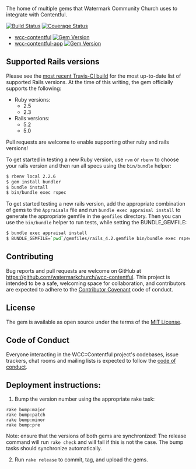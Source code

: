 The home of multiple gems that Watermark Community Church uses to integrate with
Contentful.

[![Build Status](https://travis-ci.org/watermarkchurch/wcc-contentful.svg?branch=master)](https://travis-ci.org/watermarkchurch/wcc-contentful)
[![Coverage Status](https://coveralls.io/repos/github/watermarkchurch/wcc-contentful/badge.svg?branch=master)](https://coveralls.io/github/watermarkchurch/wcc-contentful?branch=master)

* [wcc-contentful](./wcc-contentful) [![Gem Version](https://badge.fury.io/rb/wcc-contentful.svg)](https://rubygems.org/gems/wcc-contentful)
* [wcc-contentful-app](./wcc-contentful-app) [![Gem Version](https://badge.fury.io/rb/wcc-contentful-app.svg)](https://rubygems.org/gems/wcc-contentful-app)

## Supported Rails versions

Please see the [most recent Travis-CI build](https://travis-ci.org/watermarkchurch/wcc-contentful) for the most
up-to-date list of supported Rails versions.  At the time of this writing, the gem officially supports
the following:

* Ruby versions:
  * 2.5
  * 2.3
* Rails versions:
  * 5.2
  * 5.0

Pull requests are welcome to enable supporting other ruby and rails versions!

To get started in testing a new Ruby version, use `rvm` or `rbenv` to choose your
rails version and then run all specs using the `bin/bundle` helper:

```bash
$ rbenv local 2.2.6
$ gem install bundler
$ bundle install
$ bin/bundle exec rspec
```

To get started testing a new rails version, add the appropriate combination of gems to the `Appraisals` file
and run `bundle exec appraisal install` to generate the appropriate gemfile in the `gemfiles` directory.
Then you can use the `bin/bundle` helper to run tests, while setting the BUNDLE_GEMFILE:

```bash
$ bundle exec appraisal install
$ BUNDLE_GEMFILE=`pwd`/gemfiles/rails_4.2.gemfile bin/bundle exec rspec
```

## Contributing

Bug reports and pull requests are welcome on GitHub at https://github.com/watermarkchurch/wcc-contentful. This project is intended to be a safe, welcoming space for collaboration, and contributors are expected to adhere to the [Contributor Covenant](http://contributor-covenant.org) code of conduct.

## License

The gem is available as open source under the terms of the [MIT License](http://opensource.org/licenses/MIT).

## Code of Conduct

Everyone interacting in the WCC::Contentful project's codebases, issue trackers, chat rooms and mailing lists is expected to follow the [code of conduct](https://github.com/watermarkchurch/wcc-contentful/blob/master/CODE_OF_CONDUCT.md).

## Deployment instructions:

1) Bump the version number using the appropriate rake task:

```
rake bump:major
rake bump:patch
rake bump:minor
rake bump:pre
```

Note: ensure that the versions of both gems are synchronized!  The release command
will run `rake check` and will fail if this is not the case.  The bump tasks should
synchronize automatically.

2) Run `rake release` to commit, tag, and upload the gems.

